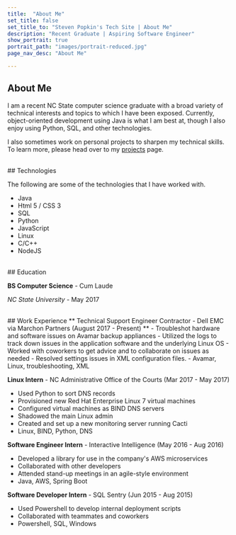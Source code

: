 ```yaml
---
title:  "About Me"
set_title: false
set_title_to: "Steven Popkin's Tech Site | About Me"
description: "Recent Graduate | Aspiring Software Engineer"
show_portrait: true
portrait_path: "images/portrait-reduced.jpg"
page_nav_desc: "About Me"

---
```

## About Me
<p>I am a recent NC State computer science graduate with a broad variety of technical interests and topics to which I have been exposed.  Currently, object-oriented development using Java is what I am best at, though I also enjoy using Python, SQL, and other technologies.</p>

<p>I also sometimes work on personal projects to sharpen my technical skills.  To learn more, please head over to my <a href="projects.html" class="InLineLink">projects</a> page.</p>


<br/>
## Technologies
<p>The following are some of the technologies that I have worked with.</p>
<ul class="TechList">
	<li>Java</li>
	<li>Html 5 / CSS 3</code></li>
	<li>SQL</li>
	<li>Python</li>
	<li>JavaScript</li>
	<li>Linux</li>
	<li>C/C++</li>
	<li>NodeJS</li>
</ul>

<br/>
## Education
<p><strong>BS Computer Science</strong> - Cum Laude</p>
<p><em>NC State University</em> - May 2017</p>

<br/>
## Work Experience
** Technical Support Engineer Contractor - Dell EMC via Marchon Partners (August 2017 - Present) **
- Troubleshot hardware and software issues on Avamar backup appliances
- Utilized the logs to track down issues in the application software and the underlying Linux OS
- Worked with coworkers to get advice and to collaborate on issues as needed
- Resolved settings issues in XML configuration files.
- Avamar, Linux, troubleshooting, XML

<p><strong>Linux Intern</strong> - NC Administrative Office of the Courts (Mar 2017 - May 2017)</p>
<ul class="RespList">
	<li>Used Python to sort DNS records</li>
	<li>Provisioned new Red Hat Enterprise Linux 7 virtual machines</li>
	<li>Configured virtual machines as BIND DNS servers</li>
	<li>Shadowed the main Linux admin</li>
	<li>Created and set up a new monitoring server running Cacti</li>
	<li>Linux, BIND, Python, DNS</li>
</ul>
<p><strong>Software Engineer Intern</strong> - Interactive Intelligence (May 2016 - Aug 2016)</p>
<ul class="RespList">
	<li>Developed a library for use in the company's AWS microservices</li>
	<li>Collaborated with other developers</li>
	<li>Attended stand-up meetings in an agile-style environment</li>
	<li>Java, AWS, Spring Boot</li>
</ul>
<p><strong>Software Developer Intern</strong> - SQL Sentry (Jun 2015 - Aug 2015)</p>
<ul class="RespList">
	<li>Used Powershell to develop internal deployment scripts</li>
	<li>Collaborated with teammates and coworkers</li>
	<li>Powershell, SQL, Windows</li>
</ul>
<br/>
<br/>
<br/>
<br/>
<br/>

